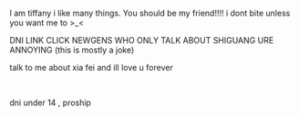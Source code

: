 I am tiffany i like many things. You should be my friend!!!! i dont bite unless you want me to >_<

DNI LINK CLICK NEWGENS WHO ONLY TALK ABOUT SHIGUANG URE ANNOYING (this is mostly a joke)

talk to me about xia fei and ill love u forever

‎ 
‎ 
‎ 
‎ 


dni under 14 , proship
